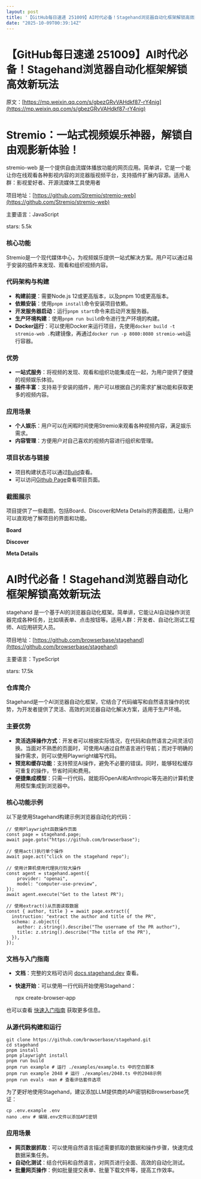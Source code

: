 ```yaml
---
layout: post
title: '【GitHub每日速递 251009】AI时代必备！Stagehand浏览器自动化框架解锁高效新玩法'
date: "2025-10-09T00:39:14Z"
---
```

【GitHub每日速递 251009】AI时代必备！Stagehand浏览器自动化框架解锁高效新玩法
==================================================

原文：[https://mp.weixin.qq.com/s/gbezGRvVAHdkf87-rY4nig](https://mp.weixin.qq.com/s/gbezGRvVAHdkf87-rY4nig)

Stremio：一站式视频娱乐神器，解锁自由观影新体验！
============================

stremio-web 是一个提供自由流媒体播放功能的网页应用。简单讲，它是一个能让你在线观看各种影视内容的浏览器版视频平台，支持插件扩展内容源。适用人群：影视爱好者、开源流媒体工具使用者

项目地址：[https://github.com/Stremio/stremio-web](https://github.com/Stremio/stremio-web)

主要语言：JavaScript

stars: 5.5k

### 核心功能

Stremio是一个现代媒体中心，为视频娱乐提供一站式解决方案。用户可以通过易于安装的插件来发现、观看和组织视频内容。

### 代码架构与构建

*   **构建前提**：需要Node.js 12或更高版本，以及pnpm 10或更高版本。
*   **依赖安装**：使用`pnpm install`命令安装项目依赖。
*   **开发服务器启动**：运行`pnpm start`命令来启动开发服务器。
*   **生产环境构建**：使用`pnpm run build`命令进行生产环境的构建。
*   **Docker运行**：可以使用Docker来运行项目，先使用`docker build -t stremio-web .`构建镜像，再通过`docker run -p 8080:8080 stremio-web`运行容器。

### 优势

*   **一站式服务**：将视频的发现、观看和组织功能集成在一起，为用户提供了便捷的视频娱乐体验。
*   **插件丰富**：支持易于安装的插件，用户可以根据自己的需求扩展功能和获取更多的视频内容。

### 应用场景

*   **个人娱乐**：用户可以在闲暇时间使用Stremio来观看各种视频内容，满足娱乐需求。
*   **内容管理**：方便用户对自己喜欢的视频内容进行组织和管理。

### 项目状态与链接

*   项目构建状态可以通过[Build](https://github.com/stremio/stremio-web/workflows/Build/badge.svg?branch=development)查看。
*   可以访问[Github Page](https://stremio.github.io/stremio-web/development)查看项目页面。

### 截图展示

项目提供了一些截图，包括Board、Discover和Meta Details的界面截图，让用户可以直观地了解项目的界面和功能。

**Board**

**Discover**

**Meta Details**

AI时代必备！Stagehand浏览器自动化框架解锁高效新玩法
===============================

stagehand 是一个基于AI的浏览器自动化框架。简单讲，它能让AI自动操作浏览器完成各种任务，比如填表单、点击按钮等。适用人群：开发者、自动化测试工程师、AI应用研究人员。

项目地址：[https://github.com/browserbase/stagehand](https://github.com/browserbase/stagehand)

主要语言：TypeScript

stars: 17.5k

### 仓库简介

Stagehand是一个AI浏览器自动化框架，它结合了代码编写和自然语言操作的优势，为开发者提供了灵活、高效的浏览器自动化解决方案，适用于生产环境。

### 主要优势

*   **灵活选择操作方式**：开发者可以根据实际情况，在代码和自然语言之间灵活切换。当面对不熟悉的页面时，可使用AI通过自然语言进行导航；而对于明确的操作需求，则可以使用Playwright编写代码。
*   **预览和缓存功能**：支持预览AI操作，避免不必要的错误。同时，能够轻松缓存可重复的操作，节省时间和费用。
*   **便捷集成模型**：只需一行代码，就能将OpenAI和Anthropic等先进的计算机使用模型集成到浏览器中。

### 核心功能示例

以下是使用Stagehand构建示例浏览器自动化的代码：

    // 使用Playwright函数操作页面
    const page = stagehand.page;
    await page.goto("https://github.com/browserbase");
    
    // 使用act()执行单个操作
    await page.act("click on the stagehand repo");
    
    // 使用计算机使用代理执行较大操作
    const agent = stagehand.agent({
        provider: "openai",
        model: "computer-use-preview",
    });
    await agent.execute("Get to the latest PR");
    
    // 使用extract()从页面读取数据
    const { author, title } = await page.extract({
      instruction: "extract the author and title of the PR",
      schema: z.object({
        author: z.string().describe("The username of the PR author"),
        title: z.string().describe("The title of the PR"),
      }),
    });
    
    

### 文档与入门指南

*   **文档**：完整的文档可访问 [docs.stagehand.dev](https://docs.stagehand.dev/) 查看。
*   **快速开始**：可以使用一行代码开始使用Stagehand：

    npx create-browser-app
    
    

也可以查看 [快速入门指南](https://docs.stagehand.dev/get_started/quickstart) 获取更多信息。

### 从源代码构建和运行

    git clone https://github.com/browserbase/stagehand.git
    cd stagehand
    pnpm install
    pnpm playwright install
    pnpm run build
    pnpm run example # 运行 ./examples/example.ts 中的空白脚本
    pnpm run example 2048 # 运行 ./examples/2048.ts 中的2048示例
    pnpm run evals -man # 查看评估套件选项
    
    

为了更好地使用Stagehand，建议添加LLM提供商的API密钥和Browserbase凭证：

    cp .env.example .env
    nano .env # 编辑.env文件以添加API密钥
    
    

### 应用场景

*   **网页数据抓取**：可以使用自然语言描述需要抓取的数据和操作步骤，快速完成数据采集任务。
*   **自动化测试**：结合代码和自然语言，对网页进行全面、高效的自动化测试。
*   **批量网页操作**：例如批量提交表单、批量下载文件等，提高工作效率。